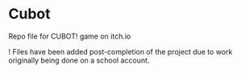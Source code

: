 # Cubot

Repo file for CUBOT! game on itch.io

! Files have been added post-completion of the project due to work originally being done on a school account. 
